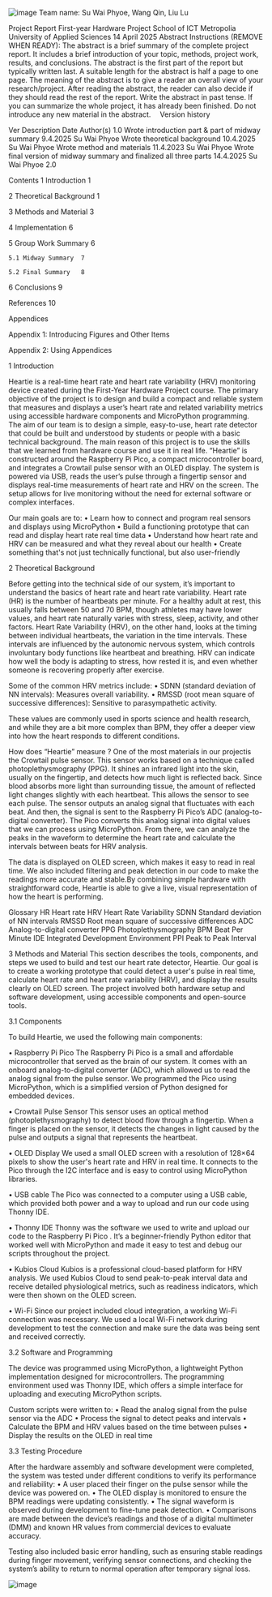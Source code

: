 ![image](https://github.com/user-attachments/assets/30551a5b-22f3-43d2-b059-5fe5d50ad412)
Team name: Su Wai Phyoe, Wang Qin, Liu Lu
<Heartie>

Project Report
First-year Hardware Project
School of ICT
Metropolia University of Applied Sciences
14 April 2025 
Abstract
Instructions (REMOVE WHEN READY): The abstract is a brief summary of the complete project report. It includes a brief introduction of your topic, methods, project work, results, and conclusions. The abstract is the first part of the report but typically written last. A suitable length for the abstract is half a page to one page.
The meaning of the abstract is to give a reader an overall view of your research/project. After reading the abstract, the reader can also decide if they should read the rest of the report.
Write the abstract in past tense. If you can summarize the whole project, it has already been finished. Do not introduce any new material in the abstract. 
Version history 
 
Ver 	Description	Date 	Author(s) 
1.0	Wrote introduction part & part of midway summary	9.4.2025	Su Wai Phyoe
	Wrote theoretical background	10.4.2025	Su Wai Phyoe
	Wrote method and materials 	11.4.2023	Su Wai Phyoe
	Wrote final version of midway summary and finalized all three parts	14.4.2025	Su Wai Phyoe
2.0			
			 
  	  	  	  
  	  	  	  
  	  	  	  
 
 
Contents
1	Introduction	1

2	Theoretical Background	1

3	Methods and Material	3

4	Implementation	6

5	Group Work Summary	6

	5.1	Midway Summary	7

	5.2	Final Summary	8
 
6	Conclusions	9

References	10

Appendices

Appendix 1: Introducing Figures and Other Items

Appendix 2: Using Appendices 

1	Introduction

Heartie is a real-time heart rate and heart rate variability (HRV) monitoring device created during the First-Year Hardware Project course. The primary objective of the project is to design and build a compact and reliable system that measures and displays a user’s heart rate and related variability metrics using accessible hardware components and MicroPython programming. 
The aim of our team is to design a simple, easy-to-use, heart rate detector that could be built and understood by students or people with a basic technical background. The main reason of this project is to use the skills that we learned from hardware course and use it in real life.
“Heartie” is constructed around the Raspberry Pi Pico, a compact microcontroller board, and integrates a Crowtail pulse sensor with an OLED display. The system is powered via USB, reads the user’s pulse through a fingertip sensor and displays real-time measurements of heart rate and HRV on the screen. The setup allows for live monitoring without the need for external software or complex interfaces.

Our main goals are to:
•	Learn how to connect and program real sensors and displays using MicroPython
•	Build a functioning prototype that can read and display heart rate real time data
•	Understand how heart rate and HRV can be measured and what they reveal about our health
•	Create something that's not just technically functional, but also user-friendly

2	Theoretical Background

Before getting into the technical side of our system, it’s important to understand the basics of heart rate and heart rate variability. Heart rate (HR) is the number of heartbeats per minute. For a healthy adult at rest, this usually falls between 50 and 70 BPM, though athletes may have lower values, and heart rate naturally varies with stress, sleep, activity, and other factors.
Heart Rate Variability (HRV), on the other hand, looks at the timing between individual heartbeats, the variation in the time intervals. These intervals are influenced by the autonomic nervous system, which controls involuntary body functions like heartbeat and breathing. HRV can indicate how well the body is adapting to stress, how rested it is, and even whether someone is recovering properly after exercise.

Some of the common HRV metrics include:
•	SDNN (standard deviation of NN intervals): Measures overall variability.
•	RMSSD (root mean square of successive differences): Sensitive to parasympathetic activity.

These values are commonly used in sports science and health research, and while they are a bit more complex than BPM, they offer a deeper view into how the heart responds to different conditions.

How does “Heartie” measure ?
One of the most materials in our projectis the Crowtail pulse sensor. This sensor works based on a technique called photoplethysmography (PPG). It shines an infrared light into the skin, usually on the fingertip, and detects how much light is reflected back. Since blood absorbs more light than surrounding tissue, the amount of reflected light changes slightly with each heartbeat. This allows the sensor to see each pulse. The sensor outputs an analog signal that fluctuates with each beat. And then, the signal is sent to the Raspberry Pi Pico’s ADC (analog-to-digital converter). The Pico converts this analog signal into digital values that we can process using MicroPython. From there, we can analyze the peaks in the waveform to determine the heart rate and calculate the intervals between beats for HRV analysis.

The data is displayed on OLED screen, which makes it easy to read in real time. We also included filtering and peak detection in our code to make the readings more accurate and stable.By combining simple hardware with straightforward code, Heartie is able to give a live, visual representation of how the heart is performing.

Glossary 
HR	Heart rate
HRV	Heart Rate Variability
SDNN	Standard deviation of NN intervals
RMSSD	Root mean square of successive differences
ADC	Analog-to-digital converter
PPG	Photoplethysmography
BPM	Beat Per Minute
IDE	Integrated Development Environment
PPI	Peak to Peak Interval

3	Methods and Material
This section describes the tools, components, and steps we used to build and test our heart rate detector, Heartie. Our goal is to create a working prototype that could detect a user's pulse in real time, calculate heart rate and heart rate variability (HRV), and display the results clearly on OLED screen. The project involved both hardware setup and software development, using accessible components and open-source tools.

3.1	Components

To build Heartie, we used the following main components:

•	Raspberry Pi Pico
The Raspberry Pi Pico is a small and affordable microcontroller that served as the brain of our system. It comes with an onboard analog-to-digital converter (ADC), which allowed us to read the analog signal from the pulse sensor. We programmed the Pico using MicroPython, which is a simplified version of Python designed for embedded devices.

•	Crowtail Pulse Sensor
This sensor uses an optical method (photoplethysmography) to detect blood flow through a fingertip. When a finger is placed on the sensor, it detects the changes in light caused by the pulse and outputs a signal that represents the heartbeat.

•	OLED Display 
We used a small OLED screen with a resolution of 128×64 pixels to show the user's heart rate and HRV in real time. It connects to the Pico through the I2C interface and is easy to control using MicroPython libraries.

•	USB cable
The Pico was connected to a computer using a USB cable, which provided both power and a way to upload and run our code using Thonny IDE.

•	Thonny IDE
Thonny was the software we used to write and upload our code to the Raspberry Pi Pico . It’s a beginner-friendly Python editor that worked well with MicroPython and made it easy to test and debug our scripts throughout the project.

•	Kubios Cloud
Kubios is a professional cloud-based platform for HRV analysis. We used Kubios Cloud to send peak-to-peak interval data and receive detailed physiological metrics, such as readiness indicators, which were then shown on the OLED screen.

•	Wi-Fi
Since our project included cloud integration, a working Wi-Fi connection was necessary. We used a local Wi-Fi network during development to test the connection and make sure the data was being sent and received correctly. 

3.2	Software and Programming

The device was programmed using MicroPython, a lightweight Python implementation designed for microcontrollers. The programming environment used was Thonny IDE, which offers a simple interface for uploading and executing MicroPython scripts.

Custom scripts were written to:
•	Read the analog signal from the pulse sensor via the ADC
•	Process the signal to detect peaks and intervals
•	Calculate the BPM and HRV values based on the time between pulses
•	Display the results on the OLED in real time

3.3	Testing Procedure

After the hardware assembly and software development were completed, the system was tested under different conditions to verify its performance and reliability:
•	A user placed their finger on the pulse sensor while the device was powered on.
•	The OLED display is monitored to ensure the BPM readings were updating consistently.
•	The signal waveform is observed during development to fine-tune peak detection.
•	Comparisons are made between the device’s readings and those of a digital multimeter (DMM) and known HR values from commercial devices to evaluate accuracy.

Testing also included basic error handling, such as ensuring stable readings during finger movement, verifying sensor connections, and checking the system’s ability to return to normal operation after temporary signal loss.

![image](https://github.com/user-attachments/assets/266fc617-cafa-4676-8ced-be11c3d80688)
